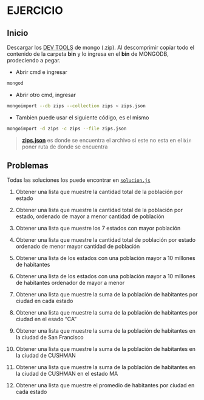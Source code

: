 # EJERCICIO
## Inicio
Descargar los [DEV TOOLS](https://www.mongodb.com/try/download/database-tools?tck=docs_databasetools) de mongo (.zip). Al descomprimir copiar todo el contenido de la carpeta **bin** y lo ingresa en el **bin** de MONGODB, prodeciendo a pegar.
<br>
- Abrir cmd e ingresar 
```bash
mongod
```
- Abrir otro cmd, ingresar
```bash
mongoimport --db zips --collection zips < zips.json
```
- Tambien puede usar el siguiente código, es el mismo
```bash
mongoimport -d zips -c zips --file zips.json
```
> [**zips.json**](zips.json) es donde se encuentra el archivo si este no esta en el ``bin`` poner ruta de donde se encuentra

## Problemas
Todas las soluciones los puede encontrar en [``solucion.js``](solucion.js)

1. Obtener una lista que muestre la cantidad total de la población por estado

2. Obtener una lista que muestre la cantidad total de la población por estado, ordenado de mayor a menor cantidad de población
3. Obtener una lista que muestre los 7 estados con mayor población
4. Obtener una lista que muestre la cantidad total de población por estado ordenado de menor mayor cantidad de población
5. Obtener una lista de los estados con una población mayor a 10 millones de habitantes
6. Obtener una lista de los estados con una población mayor a 10 millones de habitantes ordenador de mayor a menor
7. Obtener una lista que muestre la suma de la población de habitantes por ciudad en cada estado
8. Obtener una lista que muestre la suma de la población de habitantes por ciudad en el esado “CA”
9. Obtener una lista que muestre la suma de la población de habitantes en la ciudad de San Francisco
10. Obtener una lista que muestre la suma de la población de habitantes en la ciudad de CUSHMAN
11. Obtener una lista que muestre la suma de la población de habitantes en la ciudad de CUSHMAN en el estado MA
12. Obtener una lista que muestre el promedio de habitantes por ciudad en cada estado